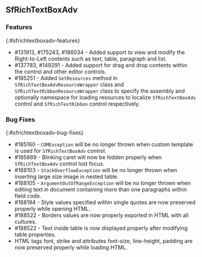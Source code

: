 ## SfRichTextBoxAdv

### Features
{:#sfrichtextboxadv-features}
* \#131913, \#175243, \#186034 - Added support to view and modify the Right-to-Left contents such as text, table, paragraph and list.
* \#137783, \#149291 - Added support for drag and drop contents within the control and other editor controls.
* \#185251 - Added `SetResources` method in `SfRichTextBoxAdvResourceWrapper` class and `SfRichTextRibbonResourceWrapper` class to specify the assembly and optionally namespace for loading resources to localize `SfRichTextBoxAdv` control and `SfRichTextRibbon` control respectively.

### Bug Fixes
{:#sfrichtextboxadv-bug-fixes}
* \#185160 - `COMException` will be no longer thrown when custom template is used for `SfRichTextBoxAdv` control.
* \#185869 - Blinking caret will now be hidden properly when `SfRichTextBoxAdv` control lost focus.
* \#188103 - `StackOverflowException` will be no longer thrown when inserting large size image in nested table.
* \#188105 - `ArgumentOutOfRangeException` will be no longer thrown when editing text in document containing more than one paragraphs within field code.
* \#188194 - Style values specified within single quotes are now preserved properly while opening HTML.
* \#188522 - Borders values are now properly exported in HTML with all cultures.
* \#188522 - Text inside table is now displayed properly after modifying table properties.
* HTML tags font, strike and attributes font-size, line-height, padding are now preserved properly while loading HTML.